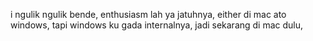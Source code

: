 i ngulik ngulik bende, enthusiasm lah ya jatuhnya, either di mac ato windows, tapi windows ku gada internalnya, jadi sekarang di mac dulu, 
